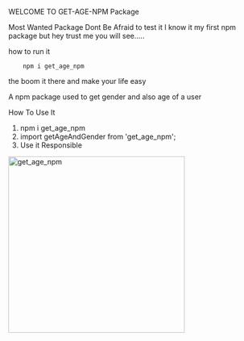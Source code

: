 WELCOME TO GET-AGE-NPM Package

Most Wanted Package 
Dont Be Afraid to test it I know it my first npm package but hey 
trust me you will see.....

how to run it 

        npm i get_age_npm

the boom it there and make your life easy

A npm package used to get gender and also age of a user


How To Use It

1. npm i get_age_npm
2. import getAgeAndGender from 'get_age_npm';
3. Use it Responsible

<img width="350" alt="get_age_npm" src="https://github.com/MukelaniGumaMashoba/get_age_npm/assets/131559676/af92ae8a-ed61-483b-9c13-9aa85d7f57a8">
